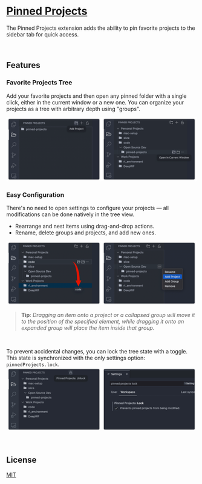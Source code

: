 # [Pinned Projects](https://marketplace.visualstudio.com/items?itemName=simplerick.pinned-projects)


The Pinned Projects extension adds the ability to pin favorite projects to the sidebar tab for quick access.

<br>

## Features

### Favorite Projects Tree

Add your favorite projects and then open any pinned folder with a single click, either in the current window or a new one. You can organize your projects as a tree with arbitrary depth using "groups".

<img src="media/pinned-projects-add-open.png">

### Easy Configuration 

There's no need to open settings to configure your projects — all modifications can be done natively in the tree view.

- Rearrange and nest items using drag-and-drop actions.
- Rename, delete groups and projects, and add new ones.

<img src="media/pinned-projects-drag-and-drop-add.png">

> **Tip**:
> *Dragging an item onto a project or a collapsed group will move it to the position of the specified element, while dragging it onto an expanded group will place the item inside that group.*

<br>

To prevent accidental changes, you can lock the tree state with a toggle. This state is synchronized with the only settings option: `pinnedProjects.lock`.
<img src="media/pinned-projects-unlock-settings.png">

<br>

## License

[MIT](LICENSE.md)